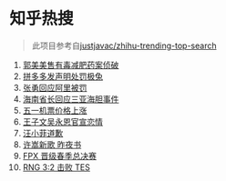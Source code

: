 # 知乎热搜

> 此项目参考自[justjavac/zhihu-trending-top-search](https://github.com/justjavac/zhihu-trending-top-search/blob/main/utils.ts)

<!-- BEGIN -->
  <!-- 最后更新时间:Mon Apr 12 2021 09:15:21 GMT+0000 (Coordinated Universal Time) -->
  1. [郭美美售有毒减肥药案侦破](https://www.zhihu.com/search?q=郭美美)
1. [拼多多发声明处罚极兔](https://www.zhihu.com/search?q=极兔)
1. [张勇回应阿里被罚](https://www.zhihu.com/search?q=阿里巴巴被罚)
1. [海南省长回应三亚海胆事件](https://www.zhihu.com/search?q=三亚海胆)
1. [五一机票价格上涨](https://www.zhihu.com/search?q=五一机票)
1. [王子文吴永恩官宣恋情](https://www.zhihu.com/search?q=王子文吴永恩)
1. [汪小菲道歉](https://www.zhihu.com/search?q=汪小菲)
1. [许嵩新歌 昨夜书](https://www.zhihu.com/search?q=昨夜书)
1. [FPX 晋级春季总决赛](https://www.zhihu.com/search?q=edg)
1. [RNG 3:2 击败 TES](https://www.zhihu.com/search?q=rng)
  <!-- END -->